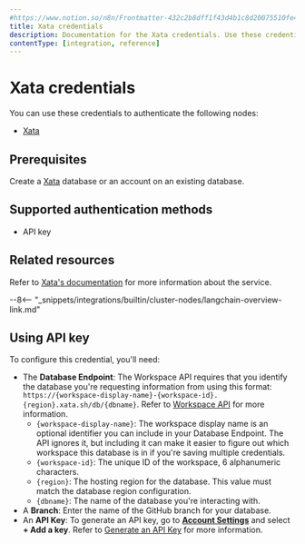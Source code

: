 ```yaml
---
#https://www.notion.so/n8n/Frontmatter-432c2b8dff1f43d4b1c8d20075510fe4
title: Xata credentials
description: Documentation for the Xata credentials. Use these credentials to authenticate Xata in n8n, a workflow automation platform.
contentType: [integration, reference]
---
```


# Xata credentials

You can use these credentials to authenticate the following nodes:

* [Xata](/integrations/builtin/cluster-nodes/sub-nodes/n8n-nodes-langchain.memoryxata.md)

## Prerequisites

Create a [Xata](https://xata.io/) database or an account on an existing database.

## Supported authentication methods

- API key

## Related resources

Refer to [Xata's documentation](https://xata.io/docs/rest-api/authentication) for more information about the service.

--8<-- "_snippets/integrations/builtin/cluster-nodes/langchain-overview-link.md"

## Using API key

To configure this credential, you'll need:

- The **Database Endpoint**: The Workspace API requires that you identify the database you're requesting information from using this format: `https://{workspace-display-name}-{workspace-id}.{region}.xata.sh/db/{dbname}`. Refer to [Workspace API](https://xata.io/docs/rest-api#workspace-api) for more information.
    - `{workspace-display-name}`: The workspace display name is an optional identifier you can include in your Database Endpoint. The API ignores it, but including it can make it easier to figure out which workspace this database is in if you're saving multiple credentials.
    - `{workspace-id}`: The unique ID of the workspace, 6 alphanumeric characters.
    - `{region}`: The hosting region for the database. This value must match the database region configuration.
    - `{dbname}`: The name of the database you're interacting with.
- A **Branch**: Enter the name of the GitHub branch for your database.
- An **API Key**: To generate an API key, go to [**Account Settings**](https://app.xata.io/settings) and select **+ Add a key**. Refer to [Generate an API Key](https://xata.io/docs/rest-api#generate-an-api-key) for more information.